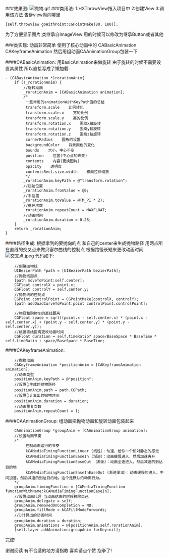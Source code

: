 ###效果图:
![抛物.gif](http://upload-images.jianshu.io/upload_images/2954364-a72f17897117ae86.gif?imageMogr2/auto-orient/strip)
###类用法:
1:HXThrowView拖入项目中
2:创建View
3:调用该方法 告诉view抛向哪里
```
[self.throwView goWithPoint:CGPointMake(80, 180)];
```
为了方便显示图片,类继承自ImageView
用的时候可以修改为继承Button或者其他

###类实现:
动画非常简单
使用了核心动画中的
CABasicAnimation
CAKeyframeAnimation
然后用组动画CAAnimationGroup包装一下

####CABasicAnimation:
用BasicAnimation来做旋转
由于旋转的时候不需要设置其属性
所以直接写成了懒加载:
```
- (CABasicAnimation *)rorationAnim{
    if (!_rorationAnim) {
        //旋转动画
        _rorationAnim = [CABasicAnimation animation];
        /*
         一些常用的animationWithKeyPath值的总结
         transform.scale    比例转化
         transform.scale.x    宽的比例
         transform.scale.y    高的比例
         transform.rotation.x    围绕x轴旋转
         transform.rotation.y    围绕y轴旋转
         transform.rotation.z    围绕z轴旋转
         cornerRadius    圆角的设置
         backgroundColor    背景颜色的变化
         bounds    大小，中心不变
         position    位置(中心点的改变)
         contents    内容(更换图片)
         opacity    透明度
         contentsRect.size.width    横向拉伸缩放
         */
        _rorationAnim.keyPath = @"transform.rotation";
        //起始位置
        _rorationAnim.fromValue = @0;
        //末位置
        _rorationAnim.toValue = @(M_PI * 2);
        //循环次数
        _rorationAnim.repeatCount = MAXFLOAT;
        //动画时间
        _rorationAnim.duration = 0.28;
    }
    return _rorationAnim;
}

```

####路径生成:
根据拿到的要抛向的点
和自己的center来生成抛物路径
用两点所在直线的交叉点来做贝塞尔曲线的控制点
根据路径长短来更改动画时间
![交叉点.jpeg](http://upload-images.jianshu.io/upload_images/2954364-f2a01c658be7a4d4.jpeg?imageMogr2/auto-orient/strip%7CimageView2/2/w/1240)
代码如下:
```
    //创建抛物线
    UIBezierPath *path = [UIBezierPath bezierPath];
    //抛物线起点
    [path moveToPoint:self.center];
    CGFloat controlX = point.x;
    CGFloat controlY = self.center.y;
    //抛物线的控制点
    CGPoint controlPoint = CGPointMake(controlX, controlY);
    [path addQuadCurveToPoint:point controlPoint:controlPoint];
    
    //物品和购物车的直线距离
    CGFloat space = sqrt((point.x - self.center.x) * (point.x - self.center.x) + (point.y - self.center.y) * (point.y - self.center.y));
    //根据直线距离更改动画时间
    CGFloat duration = self.timeRatio? space/BaseSpace * BaseTime * self.timeRatio : space/BaseSpace * BaseTime;
```

####CAKeyframeAnimation:
```
    //抛物动画
    CAKeyframeAnimation *positionAnim = [CAKeyframeAnimation animation];
    //动画类型
    positionAnim.keyPath = @"position";
    //设置👆生成的抛物路径
    positionAnim.path = path.CGPath;
    //设置👆计算出的抛物时间
    positionAnim.duration = duration;
    //动画重复次数
    positionAnim.repeatCount = 1;
```

####CAAnimationGroup:
组动画把抛物动画和旋转动画包装起来
```
    CAAnimationGroup *groupAnim = [CAAnimationGroup animation];
    //设置动画节奏
    /*
         控制动画运行的节奏
         kCAMediaTimingFunctionLinear (线性）：匀速，给你一个相对静态的感觉
         kCAMediaTimingFunctionEaseIn (渐进）：动画缓慢进入，然后加速离开
         kCAMediaTimingFunctionEaseOut （渐出）：动画全速进入，然后减速的到达目的地
         kCAMediaTimingFunctionEaseInEaseOut (渐进渐出）：动画缓慢的进入，中间加速，然后减速的到达目的地。这个是默认的动画行为。
    */
    groupAnim.timingFunction = [CAMediaTimingFunction functionWithName:kCAMediaTimingFunctionEaseIn];
    //设置动画代理 当动画结束的时候移除自己
    groupAnim.delegate = self;
    groupAnim.removedOnCompletion = NO;
    groupAnim.fillMode = kCAFillModeForwards;
    //👆计算出的动画时间
    groupAnim.duration = duration;
    groupAnim.animations = @[positionAnim,self.rorationAnim];
    [self.layer addAnimation:groupAnim forKey:nil];
```

完成!

谢谢阅读
有不合适的地方请指教
喜欢请点个赞
抱拳了!
